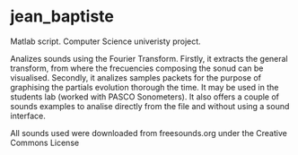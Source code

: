 # jean_baptiste
Matlab script. Computer Science univeristy project. 

Analizes sounds using the Fourier Transform. Firstly, it extracts the general transform, from where the frecuencies composing the sonud can be visualised. Secondly, it analizes samples packets for the purpose of graphising the partials evolution thorough the time. It may be used in the students lab (worked with PASCO Sonometers). It also offers a couple of sounds examples to analise directly from the file and  without using a sound interface.

All sounds used were downloaded from freesounds.org under the Creative Commons License


